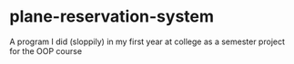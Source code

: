 # plane-reservation-system
A program I did (sloppily) in my first year at college as a semester project for the OOP course
